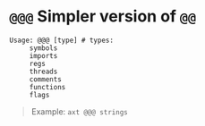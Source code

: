 <!-- TITLE: @@@ -->
#  `@@@` Simpler version of `@@` 


```text
Usage: @@@ [type] # types:
     symbols
     imports
     regs
     threads
     comments
     functions
     flags
```


 > Example: `axt @@@ strings`